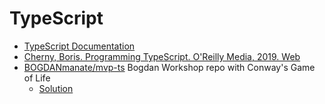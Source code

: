# TypeScript

* [TypeScript Documentation](https://www.typescriptlang.org/docs/home.html)
* [Cherny, Boris. Programming TypeScript. O'Reilly Media, 2019. Web](https://puntoq.ull.es/permalink/f/15vbjs7/ullsfx4100000008045440)
* [BOGDANmanate/mvp-ts](https://github.com/BOGDANmanate/mvp-ts) Bogdan Workshop repo with Conway's Game of Life
  * [Solution](https://github.com/bogdanmanate/mvp-ts/tree/stable)